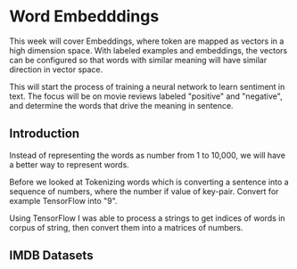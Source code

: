 # Word Embedddings

This week will cover Embeddings, where token are mapped as vectors in a high dimension space. With labeled examples and embeddings, the vectors can be configured so that words with similar meaning will have similar direction in vector space.

This will start the process of training a neural network to learn sentiment in text. The focus will be on movie reviews labeled "positive" and "negative", and determine the words that drive the meaning in sentence.

## Introduction

Instead of representing the words as number from 1 to 10,000, we will have a better way to represent words.

Before we looked at Tokenizing words which is converting a sentence into a sequence of numbers, where the number if value of key-pair. Convert for example TensorFlow into "9".

Using TensorFlow I was able to process a strings to get indices of words in corpus of string, then convert them into a matrices of numbers.

## IMDB Datasets

